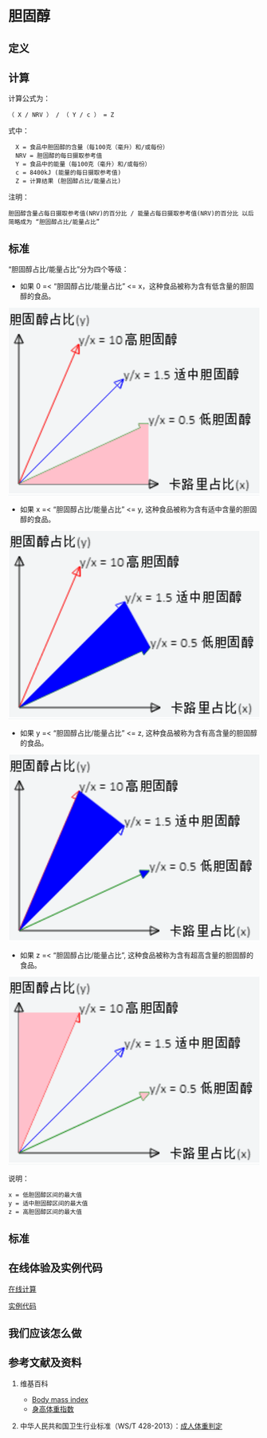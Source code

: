 # 胆固醇

## 定义

## 计算

计算公式为： 

	（ X / NRV ） / （ Y / c ） = Z

式中： 

	  X = 食品中胆固醇的含量（每100克（毫升）和/或每份）	  
      NRV = 胆固醇的每日摄取参考值
	  Y = 食品中的能量（每100克（毫升）和/或每份）
	  c = 8400kJ (能量的每日摄取参考值)
	  Z = 计算结果 (胆固醇占比/能量占比)

注明：

	胆固醇含量占每日摄取参考值(NRV)的百分比 / 能量占每日摄取参考值(NRV)的百分比 以后简略成为 “胆固醇占比/能量占比”	

## 标准

“胆固醇占比/能量占比”分为四个等级：

- 如果 0 =< “胆固醇占比/能量占比” <= x，这种食品被称为含有低含量的胆固醇的食品。

![食品的算法](/images/食品的分析算法/胆固醇/食品的分析算法-算法-低胆固醇区间.png)

- 如果 x =< “胆固醇占比/能量占比” <= y, 这种食品被称为含有适中含量的胆固醇的食品。

![食品的算法](/images/食品的分析算法/胆固醇/食品的分析算法-算法-适中胆固醇区间.png)

- 如果 y =< “胆固醇占比/能量占比” <= z, 这种食品被称为含有高含量的胆固醇的食品。

![食品的算法](/images/食品的分析算法/胆固醇/食品的分析算法-算法-高胆固醇区间.png)

- 如果 z =< “胆固醇占比/能量占比”, 这种食品被称为含有超高含量的胆固醇的食品。

![食品的算法](/images/食品的分析算法/胆固醇/食品的分析算法-算法-超高胆固醇区间.png)


说明：

	x = 低胆固醇区间的最大值
	y = 适中胆固醇区间的最大值
	z = 高胆固醇区间的最大值


## 标准

## 在线体验及实例代码

[在线计算](https://jsfiddle.net/quanbinn/zbs8ey56/)

[实例代码]()

## 我们应该怎么做

## 参考文献及资料

1. 维基百科
	- [Body mass index](https://en.wikipedia.org/wiki/Body_mass_index)
	- [身高体重指数](https://zh.wikipedia.org/wiki/%E8%BA%AB%E9%AB%98%E9%AB%94%E9%87%8D%E6%8C%87%E6%95%B8)

2. 中华人民共和国卫生行业标准（WS/T 428-2013）：[成人体重判定](http://www.moh.gov.cn/ewebeditor/uploadfile/2013/08/20130808135715967.pdf)


